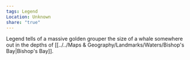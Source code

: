 ```yaml
---
tags: Legend
Location: Unknown
share: "true"
---
```



Legend tells of a massive golden grouper the size of a whale somewhere out in the depths of [[../../Maps & Geography/Landmarks/Waters/Bishop's Bay|Bishop's Bay]].